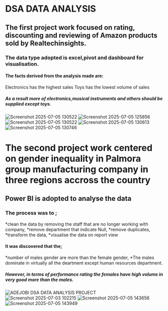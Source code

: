 
# DSA DATA ANALYSIS
## The first project work focused on rating, discounting and reviewing of Amazon products sold by Realtechinsights.
### The data type adopted is excel,pivot and dashboard for visualisation.
#### The facts derived from the analysis made are:
Electronics has the highest sales
Toys has the lowest volume of sales
##### As a result more of electronics,musical instruments and others should be supplied except toys.
![Screenshot 2025-07-05 130522](https://github.com/user-attachments/assets/faa6dfa8-439e-4299-84a1-db4579600d9a)
![Screenshot 2025-07-05 125856](https://github.com/user-attachments/assets/0291e084-a3ab-4633-8b62-5a0dee99d768)
![Screenshot 2025-07-05 130522](https://github.com/user-attachments/assets/c6690fb3-cbdb-4f21-a932-14905b6c9d3b)
![Screenshot 2025-07-05 130613](https://github.com/user-attachments/assets/7db46a66-9d95-4bac-8f0a-a0da12189f94)
![Screenshot 2025-07-05 130746](https://github.com/user-attachments/assets/cd3c581f-3931-47db-be9f-c2f8d45b990d)

# The second project work centered on gender inequality in Palmora group manufacturing company in three regions accross the country
## Power BI is adopted to analyse the data
### The process was to ;
*clean the data by removing the staff that are no longer working with company,
*remove department that indicate Null,
*remove duplicates,
*transform the data,
*visualise the data on report view
#### It was discovered that the; 
*number of males gender are more than the female gender,
*The males dominate in virtually all the deartment except human resources department.
##### However, in terms of performance rating the females have high volume in very good more than the males.

![ADEJOBI DSA DATA ANALYSIS PROJECT ](https://github.com/user-attachments/assets/6c2b85fa-dfb5-4589-8d45-757d47c131bc)
![Screenshot 2025-07-03 102215](https://github.com/user-attachments/assets/79f23b64-604f-49ae-a5c7-7d8a7b868d1b)
![Screenshot 2025-07-05 143656](https://github.com/user-attachments/assets/25b6a2f8-3df4-4634-86d3-74941b3a5d8c)
![Screenshot 2025-07-05 143949](https://github.com/user-attachments/assets/893e3d69-33d7-481a-9915-d50aaf058116)










